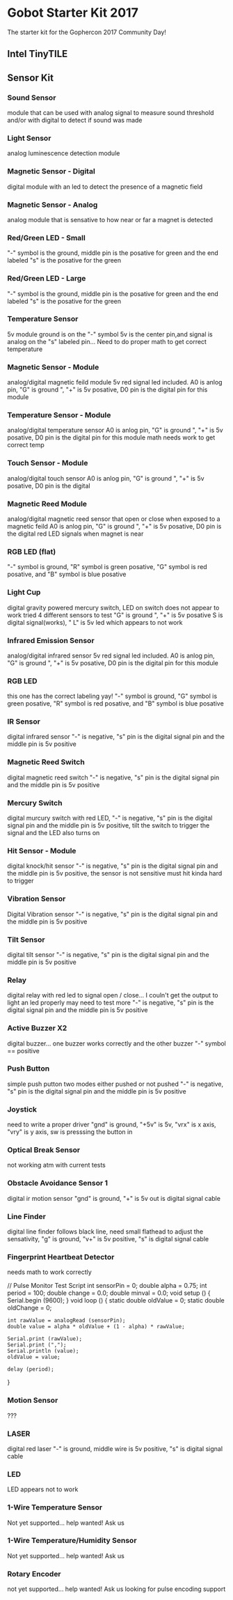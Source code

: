 # Gobot Starter Kit 2017

The starter kit for the Gophercon 2017 Community Day!

## Intel TinyTILE

## Sensor Kit

### Sound Sensor

module that can be used with analog signal to measure sound threshold and/or with digital to detect if sound was made

### Light Sensor

analog luminescence detection module

### Magnetic Sensor - Digital

digital module with an led to detect the presence of a magnetic field

### Magnetic Sensor - Analog

analog module that is sensative to how near or far a magnet is detected 

### Red/Green LED - Small

"-" symbol is the ground, middle pin is the posative for green and the end labeled "s" is the posative for the green

### Red/Green LED - Large

"-" symbol is the ground, middle pin is the posative for green and the end labeled "s" is the posative for the green

### Temperature Sensor

5v module ground is on the "-" symbol 5v is the center pin,and signal is analog on the "s" labeled pin... Need to do proper math to get correct temperature

### Magnetic Sensor - Module

analog/digital magnetic feild module 5v red signal led included. A0 is anlog pin, "G" is ground ", "+" is 5v posative, D0 pin is the digital pin for this module

### Temperature Sensor - Module

analog/digital temperature sensor A0 is anlog pin, "G" is ground ", "+" is 5v posative, D0 pin is the digital pin for this module math needs work to get correct temp

### Touch Sensor - Module

analog/digital touch sensor A0 is anlog pin, "G" is ground ", "+" is 5v posative, D0 pin is the digital 

### Magnetic Reed Module

analog/digital magnetic reed sensor that open or close when exposed to a magnetic feild A0 is anlog pin, "G" is ground ", "+" is 5v posative, D0 pin is the digital red LED signals when magnet is near
 
### RGB LED (flat)

"-" symbol is ground, "R" symbol is green posative, "G" symbol is red posative, and "B" symbol is blue posative

### Light Cup

digital gravity powered mercury switch, LED on switch does not appear to work tried 4 different sensors to test "G" is ground ", "+" is 5v posative S is digital signal(works), " L" is 5v led which appears to not work

### Infrared Emission Sensor

analog/digital infrared sensor 5v red signal led included. A0 is anlog pin, "G" is ground ", "+" is 5v posative, D0 pin is the digital pin for this module 

### RGB LED

this one has the correct labeling yay! "-" symbol is ground, "G" symbol is green posative, "R" symbol is red posative, and "B" symbol is blue posative

### IR Sensor

digital infrared sensor "-" is negative, "s" pin is the digital signal pin and the middle pin is 5v positive

### Magnetic Reed Switch

digital magnetic reed switch "-" is negative, "s" pin is the digital signal pin and the middle pin is 5v positive

### Mercury Switch

digital murcury switch with red LED, "-" is negative, "s" pin is the digital signal pin and the middle pin is 5v positive, tilt the switch to trigger the signal and the LED also turns on

### Hit Sensor - Module

digital knock/hit sensor "-" is negative, "s" pin is the digital signal pin and the middle pin is 5v positive, the sensor is not sensitive must hit kinda hard to trigger

### Vibration Sensor

Digital Vibration sensor "-" is negative, "s" pin is the digital signal pin and the middle pin is 5v positive

### Tilt Sensor

digital tilt sensor "-" is negative, "s" pin is the digital signal pin and the middle pin is 5v positive

### Relay

digital relay with red led to signal open / close... I couln't get the output to light an led properly may need to test more  "-" is negative, "s" pin is the digital signal pin and the middle pin is 5v positive

### Active Buzzer X2

digital buzzer... one buzzer works correctly and the other buzzer "-" symbol == positive

### Push Button

simple push putton two modes either pushed or not pushed "-" is negative, "s" pin is the digital signal pin and the middle pin is 5v positive

### Joystick

need to write a proper driver "gnd" is ground, "+5v" is 5v, "vrx" is x axis, "vry" is y axis, sw is presssing the button in

### Optical Break Sensor

not working atm with current tests

### Obstacle Avoidance Sensor 1

digital ir motion sensor "gnd" is ground, "+" is 5v out is digital  signal cable

### Line Finder

digital line finder follows black line, need small flathead to adjust the sensativity, "g" is ground, "v+" is 5v positive, "s" is digital signal cable

### Fingerprint Heartbeat Detector

needs math to work correctly


// Pulse Monitor Test Script
int sensorPin = 0;
double alpha = 0.75;
int period = 100;
double change = 0.0;
double minval = 0.0;
void setup ()
{
  Serial.begin (9600);
}
void loop ()
{
    static double oldValue = 0;
    static double oldChange = 0;
 
    int rawValue = analogRead (sensorPin);
    double value = alpha * oldValue + (1 - alpha) * rawValue;
 
    Serial.print (rawValue);
    Serial.print (",");
    Serial.println (value);
    oldValue = value;
 
    delay (period);
}

### Motion Sensor

???

### LASER

digital red laser "-" is ground, middle wire is 5v positive, "s" is digital signal cable

### LED

LED appears not to work

### 1-Wire Temperature Sensor

Not yet supported... help wanted! Ask us

### 1-Wire Temperature/Humidity Sensor

Not yet supported... help wanted! Ask us

### Rotary Encoder

not yet supported... help wanted! Ask us
looking for pulse encoding support
